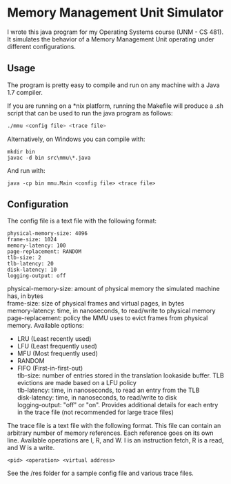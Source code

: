 # Memory Management Unit Simulator

I wrote this java program for my Operating Systems course (UNM - CS 481). It simulates the behavior of a Memory Management Unit operating under different configurations.

## Usage

The program is pretty easy to compile and run on any machine with a Java 1.7 compiler.

If you are running on a *nix platform, running the Makefile will produce a .sh script that can be used to run the java program as follows:

```bash
./mmu <config file> <trace file>
```

Alternatively, on Windows you can compile with:

```
mkdir bin
javac -d bin src\mmu\*.java
```

And run with:
```
java -cp bin mmu.Main <config file> <trace file>
```

## Configuration

The config file is a text file with the following format:

```
physical-memory-size: 4096
frame-size: 1024
memory-latency: 100
page-replacement: RANDOM
tlb-size: 2
tlb-latency: 20
disk-latency: 10
logging-output: off
```

physical-memory-size: amount of physical memory the simulated machine has, in bytes  
frame-size: size of physical frames and virtual pages, in bytes  
memory-latency: time, in nanoseconds, to read/write to physical memory  
page-replacement: policy the MMU uses to evict frames from physical memory. Available options:  
* LRU (Least recently used)  
* LFU (Least frequently used)  
* MFU (Most frequently used)  
* RANDOM  
* FIFO (First-in-first-out)  
tlb-size: number of entries stored in the translation lookaside buffer. TLB evictions are made based on a LFU policy  
tlb-latency: time, in nanoseconds, to read an entry from the TLB  
disk-latency: time, in nanoseconds, to read/write to disk  
logging-output: "off" or "on". Provides additional details for each entry in the trace file (not recommended for large trace files)  

The trace file is a text file with the following format. This file can contain an arbitrary number of memory references. Each reference goes on its own line.
Available operations are I, R, and W. I is an instruction fetch, R is a read, and W is a write.

```
<pid> <operation> <virtual address>
```

See the /res folder for a sample config file and various trace files.
